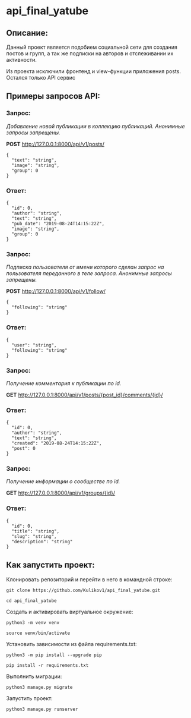 # api_final_yatube

## Описание:

Данный проект является подобием социальной сети для создания постов и групп, а так же подписки на авторов и отслеживании их активности.

Из проекта исключили фронтенд и view-функции приложения posts. Остался только API сервис


## Примеры запросов API:

### Запрос:

*Добавление новой публикации в коллекцию публикаций. Анонимные запросы запрещены.*

**POST** http://127.0.0.1:8000/api/v1/posts/
```
{
  "text": "string",
  "image": "string",
  "group": 0
}
```
### Ответ:
```
{
  "id": 0,
  "author": "string",
  "text": "string",
  "pub_date": "2019-08-24T14:15:22Z",
  "image": "string",
  "group": 0
}
```
### Запрос:

*Подписка пользователя от имени которого сделан запрос на пользователя переданного в теле запроса. Анонимные запросы запрещены.*

**POST** http://127.0.0.1:8000/api/v1/follow/
```
{
  "following": "string"
}
```
### Ответ:
```
{
  "user": "string",
  "following": "string"
}
```
### Запрос:

*Получение комментария к публикации по id.*

**GET** http://127.0.0.1:8000/api/v1/posts/{post_id}/comments/{id}/
### Ответ:
```
{
  "id": 0,
  "author": "string",
  "text": "string",
  "created": "2019-08-24T14:15:22Z",
  "post": 0
}
```
### Запрос:

*Получение информации о сообществе по id.*

**GET** http://127.0.0.1:8000/api/v1/groups/{id}/
### Ответ:
```
{
  "id": 0,
  "title": "string",
  "slug": "string",
  "description": "string"
}
```

## Как запустить проект:

Клонировать репозиторий и перейти в него в командной строке:

```
git clone https://github.com/Kulikov1/api_final_yatube.git
```

```
cd api_final_yatube
```

Cоздать и активировать виртуальное окружение:

```
python3 -m venv venv
```

```
source venv/bin/activate
```

Установить зависимости из файла requirements.txt:

```
python3 -m pip install --upgrade pip
```

```
pip install -r requirements.txt
```

Выполнить миграции:

```
python3 manage.py migrate
```

Запустить проект:

```
python3 manage.py runserver
```

